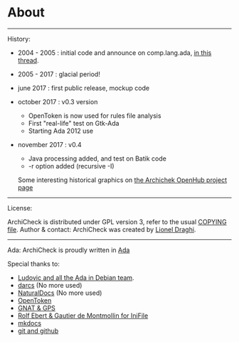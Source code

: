 About 
=====

---
History:

- 2004 - 2005   : initial code and announce on comp.lang.ada, [in this thread](http://groups.google.com/group/comp.lang.ada/browse_thread/thread/4a195a443fce793e/41bb2cb527464bab?q=comp.lang.ada+example+of+layered+software#41bb2cb527464bab).
- 2005 - 2017   : glacial period!
- june 2017     : first public release, mockup code 
- october 2017  : v0.3 version

  - OpenToken is now used for rules file analysis
  - First "real-life" test on Gtk-Ada
  - Starting Ada 2012 use

- november 2017 : v0.4

  - Java processing added, and test on Batik code
  - -r option added (recursive -I)  

  Some interesting historical graphics on [the Archichek OpenHub project page](https://www.openhub.net/p/ArchiCheck)

---
License:

  ArchiCheck is distributed under GPL version 3, refer to the usual [COPYING file](copying.md).
Author & contact:
  ArchiCheck was created by [Lionel Draghi](mailto:lionel.draghi@free.fr).

---
Ada:
  ArchiCheck is proudly written in [Ada](http://getadanow.com/)

Special thanks to:

- [Ludovic and all the Ada in Debian team](https://people.debian.org/~lbrenta/debian-ada-policy.html#Introduction). 
- [darcs](http://darcs.net/) (No more used)
- [NaturalDocs](http://www.naturaldocs.org/) (No more used)
- [OpenToken](http://stephe-leake.org/ada/opentoken.html)
- [GNAT & GPS](http://libre.adacore.com/tools/gps/)
- [Rolf Ebert & Gautier de Montmollin for IniFile](https://sourceforge.net/projects/ini-files/)
- [mkdocs]()
- [git and github]()

<script type='text/javascript' src='https://www.openhub.net/stacks/147583/widgets/stack_normal?icon_width=16&icon_height=16&title=Ada%20dev%20stack&width=138&projects_shown=12&noclear=true'></script>


